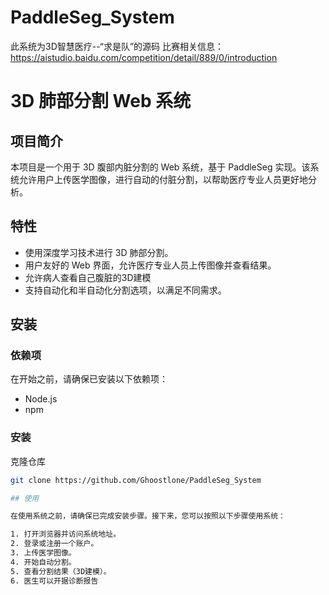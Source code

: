 # PaddleSeg_System
此系统为3D智慧医疗--“求是队”的源码
比赛相关信息：https://aistudio.baidu.com/competition/detail/889/0/introduction
# 3D 肺部分割 Web 系统

## 项目简介

本项目是一个用于 3D 腹部内脏分割的 Web 系统，基于 PaddleSeg 实现。该系统允许用户上传医学图像，进行自动的付脏分割，以帮助医疗专业人员更好地分析。

## 特性

- 使用深度学习技术进行 3D 肺部分割。
- 用户友好的 Web 界面，允许医疗专业人员上传图像并查看结果。
- 允许病人查看自己腹脏的3D建模
- 支持自动化和半自动化分割选项，以满足不同需求。

## 安装

### 依赖项

在开始之前，请确保已安装以下依赖项：

- Node.js
- npm

### 安装

克隆仓库

   ```bash
   git clone https://github.com/Ghoostlone/PaddleSeg_System
   
## 使用

在使用系统之前，请确保已完成安装步骤。接下来，您可以按照以下步骤使用系统：

1. 打开浏览器并访问系统地址。
2. 登录或注册一个账户。
3. 上传医学图像。
4. 开始自动分割。
5. 查看分割结果（3D建模）。
6. 医生可以开据诊断报告
